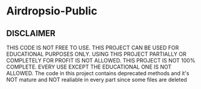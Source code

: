 # Airdropsio-Public
 
## DISCLAIMER
THIS CODE IS NOT FREE TO USE. THIS PROJECT CAN BE USED FOR EDUCATIONAL PURPOSES ONLY. USING THIS PROJECT PARTIALLY OR COMPLETELY FOR PROFIT IS NOT ALLOWED. THIS PROJECT IS NOT 100% COMPLETE. EVERY USE EXCEPT THE EDUCATIONAL ONE IS NOT ALLOWED. The code in this project contains deprecated methods and it's NOT mature and NOT realiable in every part since some files are deleted
